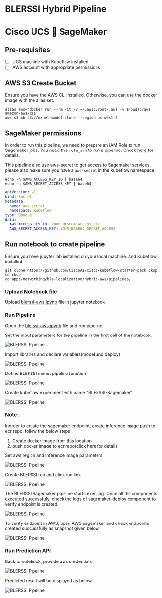# BLERSSI Hybrid Pipeline 

# Cisco UCS 🤝 SageMaker

## Pre-requisites

- [ ] UCS machine with Kubeflow installed
- [ ] AWS account with appropriate permissions

## AWS S3 Create Bucket

Ensure you have the AWS CLI installed. 
Otherwise, you can use the docker image with the alias set.

    alias aws='docker run --rm -it -v ~/.aws:/root/.aws -v $(pwd):/aws amazon/aws-cli'
    aws s3 mb s3://mxnet-model-store --region us-west-2

## SageMaker permissions

In order to run this pipeline, we need to prepare an IAM Role to run Sagemaker jobs. You need this `role_arn` to run a pipeline. Check [here](https://docs.aws.amazon.com/sagemaker/latest/dg/sagemaker-roles.html) for details.

This pipeline also use aws-secret to get access to Sagemaker services, please also make sure you have a `aws-secret` in the kubeflow namespace.

    echo -n $AWS_ACCESS_KEY_ID | base64
    echo -n $AWS_SECRET_ACCESS_KEY | base64

```yaml
apiVersion: v1
kind: Secret
metadata:
  name: aws-secret
  namespace: kubeflow
type: Opaque
data:
  AWS_ACCESS_KEY_ID: YOUR_BASE64_ACCESS_KEY
  AWS_SECRET_ACCESS_KEY: YOUR_BASE64_SECRET_ACCESS
```

## Run notebook to create pipeline

Ensure you have jupyter lab installed on your local machine. And Kubeflow installed 

    git clone https://github.com/CiscoAI/cisco-kubeflow-starter-pack cksp
    cd cksp
    cd apps/networking/ble-localization/hybrid-aws/pipelines/
    
    
### Upload Notebook file

Upload [blerssi-aws.ipynb](blerssi-aws.ipynb) file in jupyter notebook
    
### Run Pipeline

Open the [blerssi-aws.ipynb](blerssi-aws.ipynb) file and run pipeline

Set the input parameters for the pipeline in the first cell of the notebook.

![BLERSSI Pipeline](./pictures/notebook-sabe-1.PNG)

Import libraries and declare variables(model and deploy)

![BLERSSI Pipeline](./pictures/notebook-sabe-2.PNG)

Define BLERSSI mxnet pipeline function

![BLERSSI Pipeline](./pictures/notebook-sabe-3.PNG)

Create kubeflow experiment with name "BLERSSI-Sagemaker"

![BLERSSI Pipeline](./pictures/notebook-sabe-4.PNG)

### Note :

  Inorder to create the sagemaker endpoint, create inference image push to ecr repo. follow the below steps
    
  1. Create docker image from [this](./components/v1/mxnet-byom-inference/container/) location
  2. push docker image to ecr repo(click [here](https://docs.aws.amazon.com/AmazonECR/latest/userguide/docker-push-ecr-image.html) for details

Set aws region and inference image parameters

![BLERSSI Pipeline](./pictures/notebook-sabe-5.PNG)

Create BLERSSI run and clink run link

![BLERSSI Pipeline](./pictures/notebook-sabe-6.PNG)


The BLERSSI Sagemaker pipeline starts execting. 
Once all the components executed successfuly, check the logs of sagemaker-deploy component to verify endpoint is created.

![BLERSSI Pipeline](./pictures/notebook-sabe-7.PNG)

To verify endpoint in AWS, open AWS sagemaker and check endpoints created succussfully as snapshot given below

![BLERSSI Pipeline](./pictures/aws-sagemaker-endpoint.PNG)

### Run Prediction API

Back to notebook, provide aws credentials

![BLERSSI Pipeline](./pictures/notebook-sabe-8.PNG)

Predicted result will be displayed as below

![BLERSSI Pipeline](./pictures/notebook-sabe-9.PNG)
